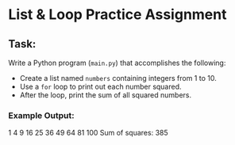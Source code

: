# List & Loop Practice Assignment

## Task:

Write a Python program (`main.py`) that accomplishes the following:

- Create a list named `numbers` containing integers from 1 to 10.
- Use a `for` loop to print out each number squared.
- After the loop, print the sum of all squared numbers.

### Example Output:
1 4 9 16 25 36 49 64 81 100 Sum of squares: 385
